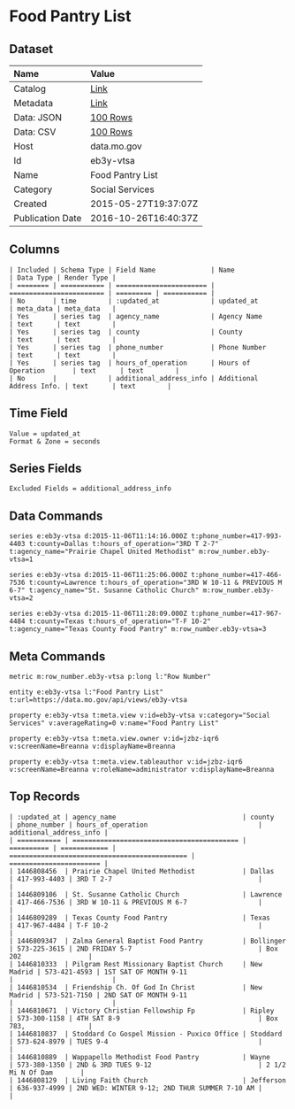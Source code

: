 # Food Pantry List

## Dataset

| Name | Value |
| :--- | :---- |
| Catalog | [Link](https://catalog.data.gov/dataset/food-pantry-list) |
| Metadata | [Link](https://data.mo.gov/api/views/eb3y-vtsa) |
| Data: JSON | [100 Rows](https://data.mo.gov/api/views/eb3y-vtsa/rows.json?max_rows=100) |
| Data: CSV | [100 Rows](https://data.mo.gov/api/views/eb3y-vtsa/rows.csv?max_rows=100) |
| Host | data.mo.gov |
| Id | eb3y-vtsa |
| Name | Food Pantry List |
| Category | Social Services |
| Created | 2015-05-27T19:37:07Z |
| Publication Date | 2016-10-26T16:40:37Z |

## Columns

```ls
| Included | Schema Type | Field Name              | Name                     | Data Type | Render Type |
| ======== | =========== | ======================= | ======================== | ========= | =========== |
| No       | time        | :updated_at             | updated_at               | meta_data | meta_data   |
| Yes      | series tag  | agency_name             | Agency Name              | text      | text        |
| Yes      | series tag  | county                  | County                   | text      | text        |
| Yes      | series tag  | phone_number            | Phone Number             | text      | text        |
| Yes      | series tag  | hours_of_operation      | Hours of Operation       | text      | text        |
| No       |             | additional_address_info | Additional Address Info. | text      | text        |
```

## Time Field

```ls
Value = updated_at
Format & Zone = seconds
```

## Series Fields

```ls
Excluded Fields = additional_address_info
```

## Data Commands

```ls
series e:eb3y-vtsa d:2015-11-06T11:14:16.000Z t:phone_number=417-993-4403 t:county=Dallas t:hours_of_operation="3RD T 2-7" t:agency_name="Prairie Chapel United Methodist" m:row_number.eb3y-vtsa=1

series e:eb3y-vtsa d:2015-11-06T11:25:06.000Z t:phone_number=417-466-7536 t:county=Lawrence t:hours_of_operation="3RD W 10-11 & PREVIOUS M 6-7" t:agency_name="St. Susanne Catholic Church" m:row_number.eb3y-vtsa=2

series e:eb3y-vtsa d:2015-11-06T11:28:09.000Z t:phone_number=417-967-4484 t:county=Texas t:hours_of_operation="T-F 10-2" t:agency_name="Texas County Food Pantry" m:row_number.eb3y-vtsa=3
```

## Meta Commands

```ls
metric m:row_number.eb3y-vtsa p:long l:"Row Number"

entity e:eb3y-vtsa l:"Food Pantry List" t:url=https://data.mo.gov/api/views/eb3y-vtsa

property e:eb3y-vtsa t:meta.view v:id=eb3y-vtsa v:category="Social Services" v:averageRating=0 v:name="Food Pantry List"

property e:eb3y-vtsa t:meta.view.owner v:id=jzbz-iqr6 v:screenName=Breanna v:displayName=Breanna

property e:eb3y-vtsa t:meta.view.tableauthor v:id=jzbz-iqr6 v:screenName=Breanna v:roleName=administrator v:displayName=Breanna
```

## Top Records

```ls
| :updated_at | agency_name                                | county     | phone_number | hours_of_operation                            | additional_address_info | 
| =========== | ========================================== | ========== | ============ | ============================================= | ======================= | 
| 1446808456  | Prairie Chapel United Methodist            | Dallas     | 417-993-4403 | 3RD T 2-7                                     |                         | 
| 1446809106  | St. Susanne Catholic Church                | Lawrence   | 417-466-7536 | 3RD W 10-11 & PREVIOUS M 6-7                  |                         | 
| 1446809289  | Texas County Food Pantry                   | Texas      | 417-967-4484 | T-F 10-2                                      |                         | 
| 1446809347  | Zalma General Baptist Food Pantry          | Bollinger  | 573-225-3615 | 2ND FRIDAY 5-7                                | Box 202                 | 
| 1446810333  | Pilgram Rest Missionary Baptist Church     | New Madrid | 573-421-4593 | 1ST SAT OF MONTH 9-11                         |                         | 
| 1446810534  | Friendship Ch. Of God In Christ            | New Madrid | 573-521-7150 | 2ND SAT OF MONTH 9-11                         |                         | 
| 1446810671  | Victory Christian Fellowship Fp            | Ripley     | 573-300-1158 | 4TH SAT 8-9                                   | Box 783,                | 
| 1446810837  | Stoddard Co Gospel Mission - Puxico Office | Stoddard   | 573-624-8979 | TUES 9-4                                      |                         | 
| 1446810889  | Wappapello Methodist Food Pantry           | Wayne      | 573-380-1350 | 2ND & 3RD TUES 9-12                           | 2 1/2 Mi N Of Dam       | 
| 1446808129  | Living Faith Church                        | Jefferson  | 636-937-4999 | 2ND WED: WINTER 9-12; 2ND THUR SUMMER 7-10 AM |                         | 
```
